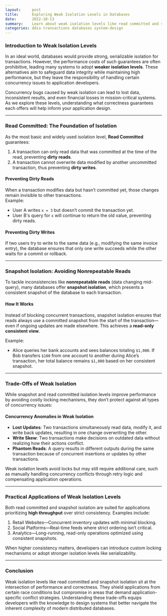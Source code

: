 ```yaml
---
layout:     post    
title:      Exploring Weak Isolation Levels in Databases    
date:       2022-10-13
summary:    Learn about weak isolation levels like read committed and snapshot isolation, and how they strike a balance between performance and consistency.    
categories: ddia transactions databases system-design
---
```


### **Introduction to Weak Isolation Levels**

In an ideal world, databases would provide strong, serializable isolation for transactions. However, the performance costs of such guarantees are often prohibitive, leading many systems to adopt **weaker isolation levels**. These alternatives aim to safeguard data integrity while maintaining high performance, but they leave the responsibility of handling certain concurrency issues to application developers.

Concurrency bugs caused by weak isolation can lead to lost data, inconsistent results, and even financial losses in mission-critical systems. As we explore these levels, understanding what correctness guarantees each offers will help inform your application design.
   
---

### **Read Committed: The Foundation of Isolation**

As the most basic and widely used isolation level, **Read Committed** guarantees:
1. A transaction can only read data that was committed at the time of the read, preventing **dirty reads**.
2. A transaction cannot overwrite data modified by another uncommitted transaction, thus preventing **dirty writes**.

#### **Preventing Dirty Reads**
When a transaction modifies data but hasn’t committed yet, those changes remain invisible to other transactions.    
Example:
- User A writes `x = 3` but doesn’t commit the transaction yet.
- User B's query for `x` will continue to return the old value, preventing dirty reads.

#### **Preventing Dirty Writes**
If two users try to write to the same data (e.g., modifying the same invoice entry), the database ensures that only one write succeeds while the other waits for a commit or rollback.
   
---

### **Snapshot Isolation: Avoiding Nonrepeatable Reads**

To tackle inconsistencies like **nonrepeatable reads** (data changing mid-query), many databases offer **snapshot isolation**, which presents a consistent snapshot of the database to each transaction.

#### **How It Works**
Instead of blocking concurrent transactions, snapshot isolation ensures that reads always use a committed snapshot from the start of the transaction—even if ongoing updates are made elsewhere. This achieves a **read-only consistent view**.

Example:
- Alice queries her bank accounts and sees balances totaling `$1,000`. If Bob transfers `$100` from one account to another during Alice’s transaction, her total balance remains `$1,000` based on her consistent snapshot.

---

### **Trade-Offs of Weak Isolation**

While snapshot and read committed isolation levels improve performance by avoiding costly locking mechanisms, they don’t protect against all types of concurrency issues:

#### **Concurrency Anomalies in Weak Isolation**
- **Lost Updates**: Two transactions simultaneously read data, modify it, and write back updates, resulting in one change overwriting the other.
- **Write Skew**: Two transactions make decisions on outdated data without realizing how their actions conflict.
- **Phantom Reads**: A query results in different outputs during the same transaction because of concurrent insertions or updates by other transactions.

Weak isolation levels avoid locks but may still require additional care, such as manually handling concurrency conflicts through retry logic and compensating application operations.
   
---

### **Practical Applications of Weak Isolation Levels**

Both read committed and snapshot isolation are suited for applications prioritizing **high throughput** over strict consistency. Examples include:
1. Retail Websites—Concurrent inventory updates with minimal blocking.
2. Social Platforms—Real-time feeds where strict ordering isn’t critical.
3. Analytics—Long-running, read-only operations optimized using consistent snapshots.

When higher consistency matters, developers can introduce custom locking mechanisms or adopt stronger isolation levels like serializability.
   
---

### **Conclusion**

Weak isolation levels like read committed and snapshot isolation sit at the intersection of performance and correctness. They shield applications from certain race conditions but compromise in areas that demand application-specific conflict strategies. Understanding these trade-offs equips developers with the knowledge to design systems that better navigate the inherent complexity of modern distributed databases.  